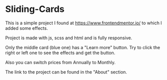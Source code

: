 # Sliding-Cards

This is a simple project I found at https://www.frontendmentor.io/ to which I added some effects. 

Project is made with js, scss and html and is fully responsive. 

Only the middle card (blue one) has a "Learn more" button. Try to click the right or left one to see the effects and get the button. 

Also you can switch prices from Annually to Monthly. 

The link to the project can be found in the "About" section. 




